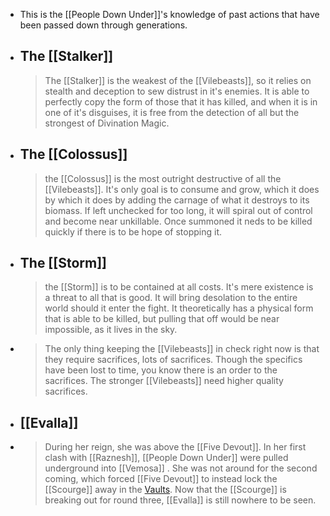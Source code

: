 - This is the [[People Down Under]]'s knowledge of past actions that have been passed down through generations.
- ## The [[Stalker]]
  > The [[Stalker]] is the weakest of the [[Vilebeasts]], so it relies on stealth and deception to sew distrust in it's enemies. It is able to perfectly copy the form of those that it has killed, and when it is in one of it's disguises, it is free from the detection of all but the strongest of Divination Magic.
- ## The [[Colossus]]
  > the [[Colossus]] is the most outright destructive of all the [[Vilebeasts]]. It's only goal is to consume and grow, which it does by which it does by adding the carnage of what it destroys to its biomass. If left unchecked for too long, it will spiral out of control and become near unkillable. Once summoned it neds to be killed quickly if there is to be hope of stopping it.
- ## The [[Storm]]
  > the [[Storm]] is to be contained at all costs. It's mere existence is a threat to all that is good. It will bring desolation to the entire world should it enter the fight. It theoretically has a physical form that is able to be killed, but pulling that off would be near impossible, as it lives in the sky.
- > The only thing keeping the [[Vilebeasts]] in check right now is that they require sacrifices, lots of sacrifices. Though the specifics have been lost to time, you know there is an order to the sacrifices. The stronger [[Vilebeasts]] need higher quality sacrifices.
- ## [[Evalla]]
- > During her reign, she was above the [[Five Devout]]. In her first clash with [[Raznesh]], [[People Down Under]] were pulled underground into [[Vemosa]] . She was not around for the second coming, which forced [[Five Devout]] to instead lock the [[Scourge]] away in the [Vaults]([[Vault]]). Now that the [[Scourge]] is breaking out for round three, [[Evalla]] is still nowhere to be seen.